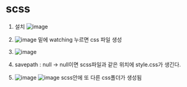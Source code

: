 # scss

1. 설치
![image](https://github.com/aeiouzz/scss/assets/145514483/48de0d8a-5f66-4195-a533-0b7f70766f45)

2. ![image](https://github.com/aeiouzz/scss/assets/145514483/815876a5-d4c6-4c62-b53b-7f3ef6e179f2)
밑에 watching 누르면 css 파일 생성

3. ![image](https://github.com/aeiouzz/scss/assets/145514483/4dbbcb85-30f5-401a-a8c2-d746c3be9543)

4. savepath : null -> null이면 scss파일과 같은 위치에 style.css가 생긴다.
5. ![image](https://github.com/aeiouzz/scss/assets/145514483/0cf65890-0ced-4bd1-bd36-f2f241ca5690)
![image](https://github.com/aeiouzz/scss/assets/145514483/02f8301d-a5e5-4f0b-b9e6-f7d271041105)
scss안에 또 다른 css폴더가 생성됨
